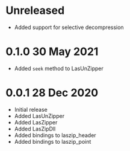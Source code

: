 # Unreleased

- Added support for selective decompression

# 0.1.0 30 May 2021

- Added `seek` method to LasUnZipper

# 0.0.1 28 Dec 2020

- Initial release
- Added LasUnZipper
- Added LasZipper
- Added LasZipDll
- Added bindings to laszip_header
- Added bindings to laszip_point